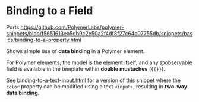 # Binding to a Field

Ports https://github.com/PolymerLabs/polymer-snippets/blob/f5651613ea5db9c2e50a2f4df8f27c64c07755db/snippets/basics/binding-to-a-property.html

Shows simple use of **data binding** in a Polymer element.

For Polymer elements, the model is the element itself, and any
@observable field is available in the template within **double mustaches**
(`{{}}`).

See
[binding-to-a-text-input.html](../forms/binding-to-a-text-input.html)
for a version of this snippet where the `color` property can be modified
using a text `<input>`, resulting in **two-way data binding**.